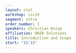 ```yaml
---
layout: slot
workshop: isc19
segment: infra
order_number: 1
speakers: Christian Kniep
affiliation: QNIB Solutions
title: Introduction and Scope
start: "15:15"
---
```

